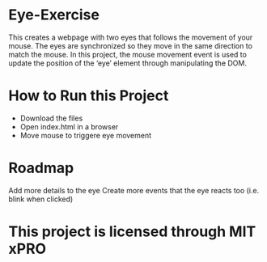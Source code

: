 # Eye-Exercise
This creates a webpage with two eyes that follows the movement of your mouse. The eyes are synchronized so they move in the same direction to match the mouse. In this project, the mouse movement event is used to update the position of the ‘eye’ element through manipulating the DOM. 

# How to Run this Project
- Download the files
- Open index.html in a browser
- Move mouse to triggere eye movement

# Roadmap
Add more details to the eye
Create more events that the eye reacts too (i.e. blink when clicked)

# This project is licensed through MIT xPRO

